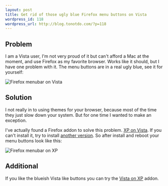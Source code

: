 ```yaml
--- 
layout: post
title: Get rid of those ugly blue Firefox menu buttons on Vista
wordpress_id: 118
wordpress_url: http://blog.tonotdo.com/?p=118
---
```


## Problem
I am a Vista user, I'm not very proud of it but can't afford a Mac at the moment, and use Firefox as my favorite browser. Works like it should, but I have one problem with it. The menu buttons are in a real ugly blue, see it for yourself:

![Firefox menubar on Vista](http://blog.writepermission.com/wp-content/uploads/2009/05/firefox-menu-on-vista.png)

## Solution
I not really in to using themes for your browser, because most of the time they just slow down your system. But for one time I wanted to make an exception.

I've actually found a Firefox addon to solve this problem. [XP on Vista](https://addons.mozilla.org/en-US/firefox/addon/7119). If you can't install it, try to install [another version](https://addons.mozilla.org/en-US/firefox/addons/versions/7119).
So after install and reboot your menu buttons look like this:

![Firefox menubar on XP](http://blog.writepermission.com/wp-content/uploads/2009/05/firefox-menu-on-xp.png)

## Additional
If you like the blueish Vista like buttons you can try the [Vista on XP](https://addons.mozilla.org/en-US/firefox/addon/6839) addon.
